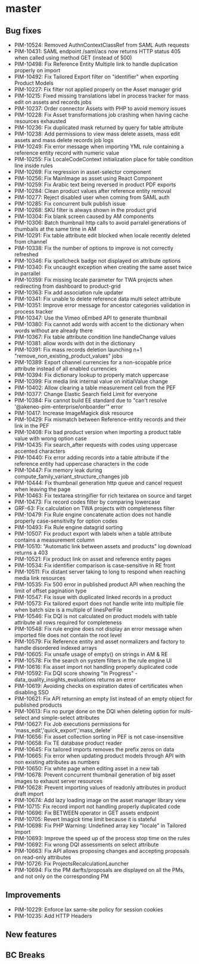 # master

## Bug fixes

- PIM-10524: Removed AuthnContextClassRef from SAML Auth requests
- PIM-10431: SAML endpoint /saml/acs now returns HTTP status 405 when called using method GET (instead of 500)
- PIM-10498: Fix Reference Entity Multiple link to handle duplication properly on import
- PIM-10492: Fix Tailored Export filter on "identifier" when exporting Product Models
- PIM-10227: Fix filter not applied properly on the Asset manager grid
- PIM-10215: Fixed missing translations label in process tracker for mass edit on assets and records jobs
- PIM-10237: Order connector Assets with PHP to avoid memory issues
- PIM-10228: Fix Asset transformations job crashing when having cache resources exhausted
- PIM-10236: Fix duplicated mask returned by query for table attribute
- PIM-10238: Add permissions to view mass delete assets, mass edit assets and mass delete records job logs
- PIM-10249: Fix error message when importing YML rule containing a reference entity record with numeric value
- PIM-10255: Fix LocaleCodeContext initialization place for table condition line inside rules
- PIM-10269: Fix regression in asset-selector component
- PIM-10256: Fix MainImage as asset using React Component
- PIM-10259: Fix Arabic text being reversed in product PDF exports
- PIM-10284: Clean product values after reference entity removal
- PIM-10277: Reject disabled user when coming from SAML auth
- PIM-10285: Fix concurrent bulk publish issue
- PIM-10268: SKU filter is always shown in the product grid
- PIM-10304: Fix blank screen caused by AM components
- PIM-10306: Batch thumbnail http calls to avoid parralel generations of thumbails at the same time in AM
- PIM-10291: Fix table attribute edit blocked when locale recently deleted from channel
- PIM-10338: Fix the number of options to improve is not correctly refreshed
- PIM-10346: Fix spellcheck badge not displayed on attribute options
- PIM-10340: Fix uncaught exception when creating the same asset twice in parrallel
- PIM-10359: Fix missing locale parameter for TWA projects when redirecting from dashboard to product-grid
- PIM-10363: Fix add association rule updater
- PIM-10341: Fix unable to delete reference data multi select attribute
- PIM-10351: Improve error message for ancestor categories validation in process tracker
- PIM-10347: Use the Vimeo oEmbed API to generate thumbnail
- PIM-10380: Fix cannot add words with accent to the dictionary when words without are already there
- PIM-10367: Fix table attribute condition line handleChange values
- PIM-10381: allow words with dot in the dictionary
- PIM-10391: Fix mass records deletion launching n+1 "remove_non_existing_product_values" jobs
- PIM-10389: Export channel currencies for a non-scopable price attribute instead of all enabled currencies
- PIM-10394: Fix dictionary lookup to properly match uppercase
- PIM-10399: Fix media link internal value on initialValue change
- PIM-10402: Allow clearing a table measurement cell from the PEF
- PIM-10377: Change Elastic Search field Limit for everyone
- PIM-10384: Fix cannot build EE standard due to "can't resolve '@akeneo-pim-enterprise/onboarder'" error
- PIM-10417: Increase ImageMagick disk resource
- PIM-10429: Fix mismatch between Reference-entity records and their link in the PEF
- PIM-10408: Fix bad product version when importing a product table value with wrong option case
- PIM-10435: Fix search_after requests with codes using uppercase accented characters
- PIM-10440: Fix error adding records into a table attribute if the reference entity had uppercase characters in the code
- PIM-10447: Fix memory leak during compute_family_variant_structure_changes job
- PIM-10444: Fix thumbnail generation http queue and cancel request when leaving the page
- PIM-10463: Fix textarea stringifier for rich textarea on source and target
- PIM-10473: Fix record codes filter by comparing lowercase
- GRF-63: Fix calculation on TWA projects with completeness filter
- PIM-10479: Fix Rule engine concatenate action does not handle properly case-sensitivity for option codes
- PIM-10493: Fix Rule engine datagrid sorting
- PIM-10507: Fix product export with labels when a table attribute contains a measurement column
- PIM-10510: "Automatic link between assets and products" log download returns a 403
- PIM-10521: Fix product link on asset and reference entity pages
- PIM-10534: Fix identifier comparison is case-sensitive in RE front
- PIM-10511: Fix distant server taking to long to respond when reaching media link resources 
- PIM-10535: Fix 500 error in published product API when reaching the limit of offset pagination type
- PIM-10547: Fix issue with duplicated linked records in a product
- PIM-10573: Fix tailored export does not handle write into multiple file when batch size is a multiple of linesPerFile
- PIM-10546: Fix DQI is not calculated on product models with table attribute all rows required for completeness
- PIM-10548: Fix rule engine does not display an error message when imported file does not contain the root level
- PIM-10579: Fix Reference entity and asset normalizers and factory to handle disordered indexed arrays
- PIM-10605: Fix unsafe usage of empty() on strings in AM & RE
- PIM-10578: Fix the search on system filters in the rule engine UI
- PIM-10616: Fix asset import not handling properly duplicated code
- PIM-10592: Fix DQI score showing "In Progress" - data_quality_insights_evaluations returns an error
- PIM-10619: Avoiding checks on expiration dates of certificates when disabling SSO
- PIM-10621: Fix API returning an empty list instead of an empty object for published products
- PIM-10613: Fix no purge done on the DQI when deleting option for multi-select and simple-select attributes
- PIM-10627: Fix Job executions permissions for 'mass_edit','quick_export','mass_delete'
- PIM-10656: Fix asset collection sorting in PEF is not case-insensitive
- PIM-10658: Fix TE database product reader
- PIM-10645: Fix tailored imports removes the prefix zeros on data
- PIM-10665: Fix error when updating product models through API with non existing attributes as numbers
- PIM-10650: Fix white page when editing asset in a new tab
- PIM-10678: Prevent concurrent thumbnail generation of big asset images to exhaust server resources
- PIM-10628: Prevent importing values of readonly attributes in product draft import
- PIM-10674: Add lazy loading image on the asset manager library view
- PIM-10715: Fix record import not handling properly duplicated code
- PIM-10696: Fix BETWEEN operator in GET assets endpoint
- PIM-10705: Revert Imagick time limit because it is stateful
- PIM-10698: Fix PHP Warning: Undefined array key "locale" in Tailored Import
- PIM-10693: Improve the speed up of the process stop time on the rules
- PIM-10692: Fix wrong DQI assessments on select attribute
- PIM-10663: Fix API allows proposing changes and accepting proposals on read-only attributes
- PIM-10726: Fix ProjectsRecalculationLauncher
- PIM-10694: Fix the PM darfts/proposals are displayed on all the PMs, and not only on the corresponding PM

## Improvements

- PIM-10229: Enforce lax same-site policy for session cookies
- PIM-10235: Add HTTP Headers

## New features

## BC Breaks
